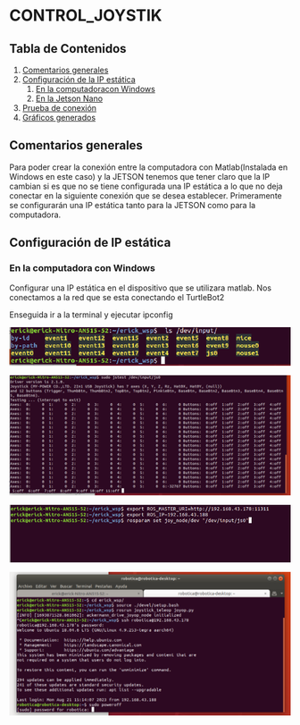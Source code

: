 # CONTROL_JOYSTIK






## Tabla de Contenidos

1. [Comentarios generales](#Comentarios-generales)
2. [Configuración de la IP estática](#Configuración-de-la-IP-estática)
    1. [En la computadoracon Windows](#En-la-computadora-con-Windows)
    2. [En la Jetson Nano](#En-la-Jetson-Nano)
3. [Prueba de conexión](#Prueba-de-conexión)
3. [Gráficos generados](#Gráficos-generados)


## Comentarios generales
Para poder crear la conexión entre la computadora con Matlab(Instalada en Windows en este caso) y la JETSON tenemos que tener claro que la IP cambian si es que no se tiene configurada una IP estática a lo que no deja conectar en la siguiente conexión que se desea establecer. Primeramente se configurarán una IP estática tanto para la JETSON como para la computadora.

   
## Configuración de IP estática 

### En la computadora con Windows



Configurar una IP estática en el dispositivo que se utilizara matlab.
Nos conectamos a la red que se esta conectando el TurtleBot2

Enseguida ir a la terminal y ejecutar ipconfig


<p align='center'>
    <img src=./IMÁGENES/j1.png alt="drawing" width="600"/>
</p>

<p align='center'>
    <img src=./IMÁGENES/j2.png alt="drawing" width="600"/>
</p>


<p align='center'>
    <img src=./IMÁGENES/j3.png alt="drawing" width="600"/>
</p>


<p align='center'>
    <img src=./IMÁGENES/j4.png alt="drawing" width="600"/>
</p>


